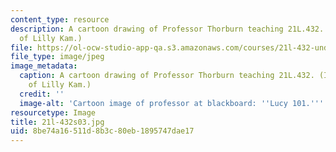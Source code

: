 ```yaml
---
content_type: resource
description: A cartoon drawing of Professor Thorburn teaching 21L.432. (Image courtesy
  of Lilly Kam.)
file: https://ol-ocw-studio-app-qa.s3.amazonaws.com/courses/21l-432-understanding-television-spring-2003/8be74a16511d8b3c80eb1895747dae17_21l-432s03.jpg
file_type: image/jpeg
image_metadata:
  caption: A cartoon drawing of Professor Thorburn teaching 21L.432. (Image courtesy
    of Lilly Kam.)
  credit: ''
  image-alt: 'Cartoon image of professor at blackboard: ''Lucy 101.'''
resourcetype: Image
title: 21l-432s03.jpg
uid: 8be74a16-511d-8b3c-80eb-1895747dae17
---
```

